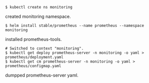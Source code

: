 
```console
$ kubectl create ns monitoring
```

created monitoring namespace.

```console
$ helm install stable/prometheus --name prometheus --namespace monitoring
```

installed prometheus-tools.

```console
# Switched to context "monitoring".
$ kubectl get deploy prometheus-server -n monitoring -o yaml > prometheus/deployment.yaml
$ kubectl get cm prometheus-server -n monitoring -o yaml > prometheus/configmap.yaml 
```

dumpped prometheus-server yaml.
